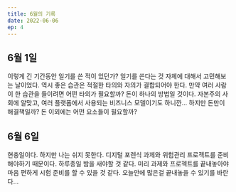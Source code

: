 ```yaml
---
title: 6월의 기록
date: 2022-06-06
ep: 4
---
```


## 6월 1일
이렇게 긴 기간동안 일기를 쓴 적이 있던가? 일기를 쓴다는 것 자체에 대해서 고민해보는 날이었다. 역시 좋은 습관은 적절한 타의와 자의가 결합되어야 한다. 만약 여러 사람이 한 습관을 들이려면 어떤 타의가 필요할까? 돈이 하나의 방법일 것이다. 자본주의 사회에 알맞고, 여러 플랫폼에서 사용되는 비즈니스 모델이기도 하니깐... 하지만 돈만이 해결책일까? 돈 이외에는 어떤 요소들이 필요할까?

## 6월 6일
현충일이다. 하지만 나는 쉬지 못한다. 디지털 포렌식 과제와 위험관리 프로젝트를 준비해야하기 때문이다. 하루종일 밤을 새야할 것 같다. 미리 과제와 프로젝트를 끝내놓아야 마음 편하게 시험 준비를 할 수 있을 것 같다. 오늘안에 많은걸 끝내놓을 수 있기를 바란다...
